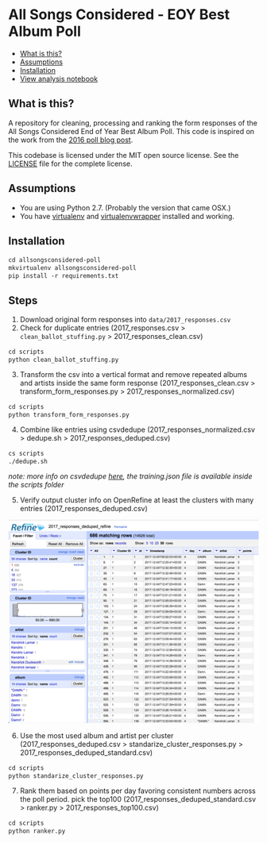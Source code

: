 All Songs Considered - EOY Best Album Poll
==========================================

* [What is this?](#what-is-this)
* [Assumptions](#assumptions)
* [Installation](#installation)
* [View analysis notebook](#view-analysis-notebook)

What is this?
-------------

A repository for cleaning, processing and ranking the form responses of the All Songs Considered End of Year Best Album Poll. This code is inspired on the work from the [2016 poll blog post](http://blog.apps.npr.org/2016/12/16/all-songs-considered-poll.html).

This codebase is licensed under the MIT open source license. See the [LICENSE](https://github.com/nprapps/allsongsconsidered-poll/blob/master/LICENSE) file for the complete license.

Assumptions
-----------

* You are using Python 2.7. (Probably the version that came OSX.)
* You have [virtualenv](https://pypi.python.org/pypi/virtualenv) and [virtualenvwrapper](https://pypi.python.org/pypi/virtualenvwrapper) installed and working.

Installation
------------

```
cd allsongsconsidered-poll
mkvirtualenv allsongsconsidered-poll
pip install -r requirements.txt
```

Steps
-----

1. Download original form responses into `data/2017_responses.csv`
2. Check for duplicate entries (2017_responses.csv > `clean_ballot_stuffing.py` > 2017_responses_clean.csv)

```
cd scripts
python clean_ballot_stuffing.py
```

3. Transform the csv into a vertical format and remove repeated albums and artists inside the same form response (2017_responses_clean.csv > transform_form_responses.py > 2017_responses_normalized.csv)

```
cd scripts
python transform_form_responses.py
```

4. Combine like entries using csvdedupe (2017_responses_normalized.csv > dedupe.sh > 2017_responses_deduped.csv)

```
cs scripts
./dedupe.sh
```

_note: more info on csvdedupe [here](https://github.com/dedupeio/csvdedupe), the training.json file is available inside the scripts folder_

5. Verify output cluster info on OpenRefine at least the clusters with many entries (2017_responses_deduped.csv)

![screenshot OpenRefine][screenshot]

[screenshot]: assets/OpenRefine_validation.png

6. Use the most used album and artist per cluster (2017_responses_deduped.csv > standarize_cluster_responses.py > 2017_responses_deduped_standard.csv)

```
cd scripts
python standarize_cluster_responses.py
```

7. Rank them based on points per day favoring consistent numbers across the poll period. pick the top100 (2017_responses_deduped_standard.csv > ranker.py > 2017_responses_top100.csv)

```
cd scripts
python ranker.py
```
